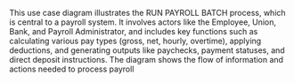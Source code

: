 This use case diagram illustrates the RUN PAYROLL BATCH process, which is central to a payroll system. It involves actors like the Employee, Union, Bank, and Payroll Administrator, and includes key functions such as calculating various pay types (gross, net, hourly, overtime), applying deductions, and generating outputs like paychecks, payment statuses, and direct deposit instructions. The diagram shows the flow of information and actions needed to process payroll
